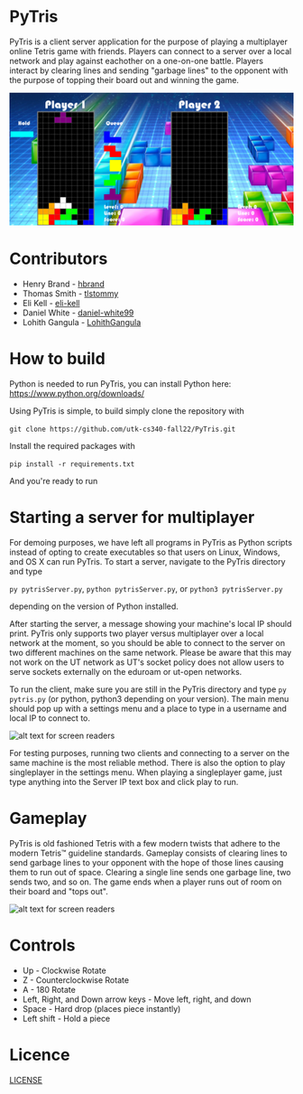 # PyTris

PyTris is a client server application for the purpose of playing a multiplayer online Tetris game with friends. Players can connect to a server over a local network and play against eachother on a one-on-one battle. Players interact by clearing lines and sending "garbage lines" to the opponent with the purpose of topping their board out and winning the game. 

![alt text for screen readers](/cover.png "PyTris")

#  Contributors
* Henry Brand - [hbrand](https://github.com/hbrandutk)
* Thomas Smith - [tlstommy](https://github.com/tlstommy)
* Eli Kell - [eli-kell](https://github.com/eli-kell)
* Daniel White - [daniel-white99](https://github.com/daniel-white99)
* Lohith Gangula - [LohithGangula](https://github.com/LohithGangula)
# How to build
Python is needed to run PyTris, you can install Python here:
https://www.python.org/downloads/

Using PyTris is simple, to build simply clone the repository with 

```git clone https://github.com/utk-cs340-fall22/PyTris.git```


Install the required packages with 

```pip install -r requirements.txt```

And you're ready to run

# Starting a server for multiplayer
For demoing purposes, we have left all programs in PyTris as Python scripts instead of opting to create executables so that users on Linux, Windows, and OS X can run PyTris. To start a server, navigate to the PyTris directory and type

```py pytrisServer.py```, ```python pytrisServer.py```, or ```python3 pytrisServer.py``` 

depending on the version of Python installed.

After starting the server, a message showing your machine's local IP should print. PyTris only supports two player versus multiplayer over a local network at the moment, so you should be able to connect to the server on two different machines on the same network. Please be aware that this may not work on the UT network as UT's socket policy does not allow users to serve sockets externally on the eduroam or ut-open networks. 

To run the client, make sure you are still in the PyTris directory and type ```py pytris.py``` (or python, python3 depending on your version). The main menu should pop up with a settings menu and a place to type in a username and local IP to connect to. 

![alt text for screen readers](/example.png "PyTris")

For testing purposes, running two clients and connecting to a server on the same machine is the most reliable method. There is also the option to play singleplayer in the settings menu. When playing a singleplayer game, just type anything into the Server IP text box and click play to run.

# Gameplay
PyTris is old fashioned Tetris with a few modern twists that adhere to the modern Tetris™ guideline standards. Gameplay consists of clearing lines to send garbage lines to your opponent with the hope of those lines causing them to run out of space. Clearing a single line sends one garbage line, two sends two, and so on. The game ends when a player runs out of room on their board and "tops out".

![alt text for screen readers](/gameplay.png "PyTris")

# Controls
* Up - Clockwise Rotate
* Z - Counterclockwise Rotate
* A - 180 Rotate
* Left, Right, and Down arrow keys - Move left, right, and down
* Space - Hard drop (places piece instantly)
* Left shift - Hold a piece

# Licence
[LICENSE](https://github.com/utk-cs340-fall22/PyTris/blob/main/LICENSE)
